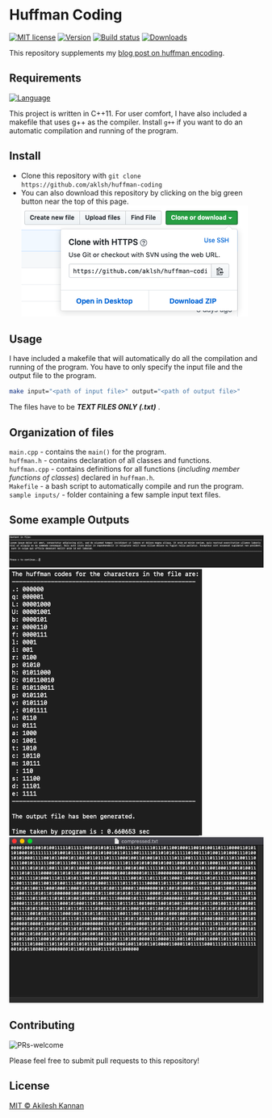 # Huffman Coding

[![MIT license](https://img.shields.io/badge/License-MIT-blue.svg)](LICENSE)
[![Version](https://img.shields.io/badge/Version-1.0.0-orange.svg)](https://github.com/aklsh/huffman-coding)
[![Build status](https://img.shields.io/badge/Build-Passing-green.svg)](Makefile)
[![Downloads](https://img.shields.io/github/downloads/aklsh/huffman-coding/total.svg)](https://github.com/aklsh/huffman-coding/archive/master.zip)

This repository supplements my [blog post on huffman encoding](https://aklsh.me/Huffman-Encoding).

## Requirements
[![Language](https://img.shields.io/badge/Language-C++11-yellowgreen.svg)](https://en.wikipedia.org/wiki/C%2B%2B11)

This project is written in C++11. For user comfort, I have also included a makefile that uses g++ as the compiler. Install `g++` if you want to do an automatic compilation and running of the program.

## Install
* Clone this repository with `git clone https://github.com/aklsh/huffman-coding`
* You can also download this repository by clicking on the big green button near the top of this page.
![clone or download](/images/download.png)

## Usage
I have included a makefile that will automatically do all the compilation and running of the program. You have to only specify the input file and the output file to the program.
```bash
make input="<path of input file>" output="<path of output file>"
```
The files have to be *__TEXT FILES ONLY (.txt)__* .

## Organization of files
`main.cpp` - contains the `main()` for the program.  
`huffman.h` - contains declaration of all classes and functions.  
`huffman.cpp` - contains definitions for all functions (_including member functions of classes_) declared in `huffman.h`.  
`Makefile` - a bash script to automatically compile and run the program.  
`sample inputs/` - folder containing a few sample input text files.  

## Some example Outputs
![example file content](/images/example-content.png)
![example codes](/images/example-codes.png)
![example compressed file](/images/example-encoded-file.png)

## Contributing
![PRs-welcome](https://img.shields.io/badge/PullRequests-Welcome-green.svg)

Please feel free to submit pull requests to this repository!

## License
[MIT © Akilesh Kannan](LICENSE)
